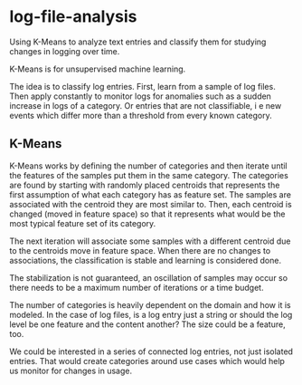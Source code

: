 # log-file-analysis
Using K-Means to analyze text entries and classify them for studying changes in logging over time.

K-Means is for unsupervised machine learning.

The idea is to classify log entries. First, learn from a sample of log files. 
Then apply constantly to monitor logs for anomalies such as a sudden increase in logs of a category.
Or entries that are not classifiable, i e new events which differ more than a threshold from every 
known category.

## K-Means
K-Means works by defining the number of categories and then iterate until the features of the samples put them in the 
same category. The categories are found by starting with randomly placed centroids that represents the first assumption 
of what each category has as feature set. The samples are associated with the centroid they are most similar to. Then, 
each centroid is changed (moved in feature space) so that it represents what would be the most typical feature set of 
its category. 

The next iteration will associate some samples with a different centroid due to the centroids move in feature space. 
When there are no changes to associations, the classification is stable and learning is considered done.

The stabilization is not guaranteed, an oscillation of samples may occur so there needs to be a maximum number of 
iterations or a time budget.

The number of categories is heavily dependent on the domain and how it is modeled. In the case of log files, is a log 
entry just a string or should the log level be one feature and the content another? The size could be a feature, too. 

We could be interested in a series of connected log entries, not just isolated entries. That would create categories 
around use cases which would help us monitor for changes in usage.

